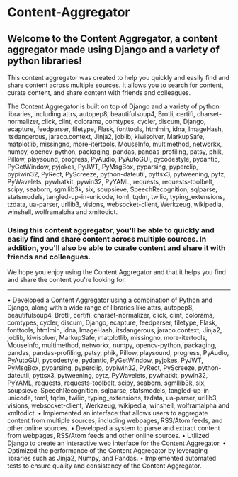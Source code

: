 # Content-Aggregator

## Welcome to the Content Aggregator, a content aggregator made using Django and a variety of python libraries!

This content aggregator was created to help you quickly and easily find and share content across multiple sources. It allows you to search for content, curate content, and share content with friends and colleagues.

The Content Aggregator is built on top of Django and a variety of python libraries, including attrs, autopep8, beautifulsoup4, Brotli, certifi, charset-normalizer, click, clint, colorama, comtypes, cycler, discum, Django, ecapture, feedparser, filetype, Flask, fonttools, htmlmin, idna, ImageHash, itsdangerous, jaraco.context, Jinja2, joblib, kiwisolver, MarkupSafe, matplotlib, missingno, more-itertools, MouseInfo, multimethod, networkx, numpy, opencv-python, packaging, pandas, pandas-profiling, patsy, phik, Pillow, playsound, progress, PyAudio, PyAutoGUI, pycodestyle, pydantic, PyGetWindow, pyjokes, PyJWT, PyMsgBox, pyparsing, pyperclip, pypiwin32, PyRect, PyScreeze, python-dateutil, pyttsx3, pytweening, pytz, PyWavelets, pywhatkit, pywin32, PyYAML, requests, requests-toolbelt, scipy, seaborn, sgmllib3k, six, soupsieve, SpeechRecognition, sqlparse, statsmodels, tangled-up-in-unicode, toml, tqdm, twilio, typing_extensions, tzdata, ua-parser, urllib3, visions, websocket-client, Werkzeug, wikipedia, winshell, wolframalpha and xmltodict. 

### Using this content aggregator, you'll be able to quickly and easily find and share content across multiple sources. In addition, you'll also be able to curate content and share it with friends and colleagues.

We hope you enjoy using the Content Aggregator and that it helps you find and share the content you're looking for.

____
• Developed a Content Aggregator using a combination of Python and Django, along with a wide range of libraries like attrs, autopep8, beautifulsoup4, Brotli, certifi, charset-normalizer, click, clint, colorama, comtypes, cycler, discum, Django, ecapture, feedparser, filetype, Flask, fonttools, htmlmin, idna, ImageHash, itsdangerous, jaraco.context, Jinja2, joblib, kiwisolver, MarkupSafe, matplotlib, missingno, more-itertools, MouseInfo, multimethod, networkx, numpy, opencv-python, packaging, pandas, pandas-profiling, patsy, phik, Pillow, playsound, progress, PyAudio, PyAutoGUI, pycodestyle, pydantic, PyGetWindow, pyjokes, PyJWT, PyMsgBox, pyparsing, pyperclip, pypiwin32, PyRect, PyScreeze, python-dateutil, pyttsx3, pytweening, pytz, PyWavelets, pywhatkit, pywin32, PyYAML, requests, requests-toolbelt, scipy, seaborn, sgmllib3k, six, soupsieve, SpeechRecognition, sqlparse, statsmodels, tangled-up-in-unicode, toml, tqdm, twilio, typing_extensions, tzdata, ua-parser, urllib3, visions, websocket-client, Werkzeug, wikipedia, winshell, wolframalpha and xmltodict.
• Implemented an interface that allows users to aggregate content from multiple sources, including webpages, RSS/Atom feeds, and other online sources.
• Developed a system to parse and extract content from webpages, RSS/Atom feeds and other online sources.
• Utilized Django to create an interactive web interface for the Content Aggregator.
• Optimized the performance of the Content Aggregator by leveraging libraries such as Jinja2, Numpy, and Pandas.
• Implemented automated tests to ensure quality and consistency of the Content Aggregator.

